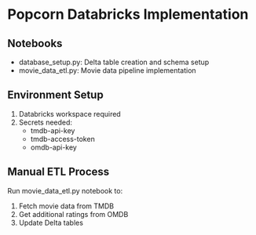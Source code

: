 # Popcorn Databricks Implementation

## Notebooks
- database_setup.py: Delta table creation and schema setup
- movie_data_etl.py: Movie data pipeline implementation

## Environment Setup
1. Databricks workspace required
2. Secrets needed:
   - tmdb-api-key
   - tmdb-access-token
   - omdb-api-key

## Manual ETL Process
Run movie_data_etl.py notebook to:
1. Fetch movie data from TMDB
2. Get additional ratings from OMDB
3. Update Delta tables
